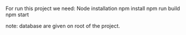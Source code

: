 For run this project we need:
Node installation
npm install
npm run build
npm start

note: database are given on root of the project.
